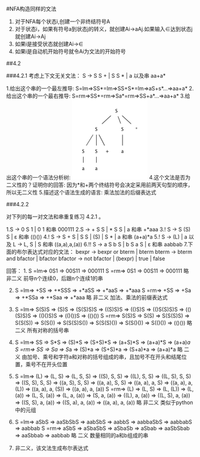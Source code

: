 #NFA构造同样的文法

1.	对于NFA每个状态i,创建一个非终结符号A
2.	对于状态i，如果有符号a到状态j的转义，就创建Ai->aAj.如果输入∈达到状态j就创建Ai->Aj
3.	如果i是接受状态就创建Ai->∈
4.	如果i是自动机开始符号就令Ai为文法的开始符号

##4.2

###4.2.1
考虑上下文无关文法：
	S -> S S + | S S * | a
	以及串 aa+a*

1.给出这个串的一个最左推导:
S=lm=>SS*=lm=>SS+S*=lm=>aS+s*...=>aa+a*
2.给出这个串的一个最右推导:
S=rm=>SS*=rm=>Sa*=rm=>SS+a*...=>aa+a*
3.给出这个串的一个语法分析树:
![4.2.1(3)](1.gif)
4.这个文法是否为二义性的？证明你的回答:
因为*和+两个终结符号会决定采用前两天句型的顺序，所以无二义性
5.描述这个语法生成的语言:
乘法加法的后缀表达式
	
###4.2.2

对下列的每一对文法和串重复练习 4.2.1 。

1.S -> 0 S 1 | 0 1 和串 000111
2.S -> + S S | * S S | a 和串 +*aaa
3.! S -> S (S) S | ε 和串 (()())
4.! S -> S + S | S S | (S) | S * | a 和串 (a+a)*a
5.! S -> (L) | a 以及 L -> L, S | S 和串 ((a,a),a,(a))
6.!! S -> a S b S | b S a S | ε 和串 aabbab
7.下面的布尔表达式对应的文法：
bexpr -> bexpr or bterm | bterm
bterm -> bterm and bfactor | bfactor
bfactor -> not bfactor | (bexpr) | true | false

回答：
1.
	S =lm=> 0S1 => 00S11 => 000111
	S =rm=> 0S1 => 00S11 => 000111
	略
	非二义
	前导n个连续0，后跟n个连续1的串
	
2.
	S =lm=> +SS => +*SSS => +*aSS => +*aaS => +*aaa
	S =rm=> +SS => +Sa => +*SSa => +*Saa => +*aaa
	略
	非二义
	加法、乘法的前缀表达式
	
3.
	S =lm=> S(S)S => (S)S => (S(S)S)S => ((S)S)S => (()S)S => (()S(S)S)S => (()(S)S)S => (()()S)S => (()())S => (()())
	S =rm=> S(S)S => S(S) => S(S(S)S) => S(S(S)) => S(S()) => S(S(S)S()) => S(S(S)()) => S(S()()) => S(()()) => (()())
	略
	二义
	所有对称的括号串
	
4.
	S =lm=> SS => S*S => (S)*S => (S+S)*S => (a+S)*S => (a+a)*S => (a+a)*a
	S =rm=> SS => Sa => S*a => (S)*a => (S+S)*a => (S+a)*a => (a+a)*a
	略
	二义
	由加号、乘号和字符a和对称的括号组成的串，且加号不在开头和结尾位置，乘号不在开头位置
	
5.
	S =lm=> (L) => (L, S) => (L, S, S) => ((S), S, S) => ((L), S, S) => ((L, S), S, S) => ((S, S), S, S) => ((a, S), S, S) => ((a, a), S, S) => ((a, a), a, S) => ((a, a), a, (L)) => ((a, a), a, (S)) => ((a, a), a, (a))
	S =rm=> (L) => (L, S) => (L, (L)) => (L, (a)) => (L, S, (a)) => (L, a, (a)) => (S, a, (a)) => ((L), a, (a)) => ((L, S), a, (a)) => ((S, S), a, (a)) => ((S, a), a, (a)) => ((a, a), a, (a))
	略
	非二义
	类似于python中的元组
	
6.
	S =lm=> aSbS => aaSbSbS => aabSbS => aabbS => aabbaSbS => aabbabS => aabbab
	S =rm=> aSbS => aSbaSbS => aSbaSb => aSbab => aaSbSbab => aaSbbab => aabbab
	略
	二义
	数量相同的a和b组成的串
	
7. 
	非二义，该文法生成布尔表达式